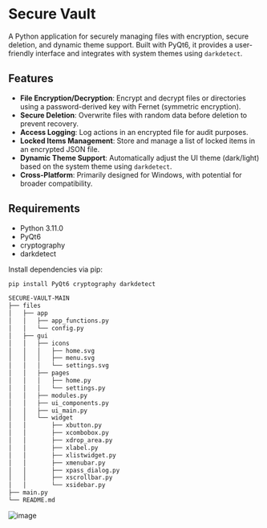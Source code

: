 # Secure Vault

A Python application for securely managing files with encryption, secure deletion, and dynamic theme support. Built with PyQt6, it provides a user-friendly interface and integrates with system themes using `darkdetect`.

## Features
- **File Encryption/Decryption**: Encrypt and decrypt files or directories using a password-derived key with Fernet (symmetric encryption).
- **Secure Deletion**: Overwrite files with random data before deletion to prevent recovery.
- **Access Logging**: Log actions in an encrypted file for audit purposes.
- **Locked Items Management**: Store and manage a list of locked items in an encrypted JSON file.
- **Dynamic Theme Support**: Automatically adjust the UI theme (dark/light) based on the system theme using `darkdetect`.
- **Cross-Platform**: Primarily designed for Windows, with potential for broader compatibility.

## Requirements
- Python 3.11.0
- PyQt6
- cryptography
- darkdetect

Install dependencies via pip:

```bash
pip install PyQt6 cryptography darkdetect
```

```bash
SECURE-VAULT-MAIN
├── files
│   ├── app
│   │   ├── app_functions.py
│   │   └── config.py
│   ├── gui
│   │   ├── icons
│   │   │   ├── home.svg
│   │   │   ├── menu.svg
│   │   │   └── settings.svg
│   │   ├── pages
│   │   │   ├── home.py
│   │   │   └── settings.py
│   │   ├── modules.py
│   │   ├── ui_components.py
│   │   ├── ui_main.py
│   │   └── widget
│   │       ├── xbutton.py
│   │       ├── xcombobox.py
│   │       ├── xdrop_area.py
│   │       ├── xlabel.py
│   │       ├── xlistwidget.py
│   │       ├── xmenubar.py
│   │       ├── xpass_dialog.py
│   │       ├── xscrollbar.py
│   │       └── xsidebar.py
├── main.py
└── README.md
```


![image](https://github.com/user-attachments/assets/edadb7bb-d86d-4cd3-84c7-8544785e1093)

